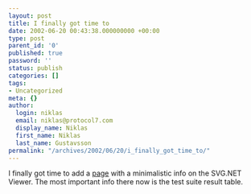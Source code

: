```yaml
---
layout: post
title: I finally got time to
date: 2002-06-20 00:43:38.000000000 +00:00
type: post
parent_id: '0'
published: true
password: ''
status: publish
categories: []
tags:
- Uncategorized
meta: {}
author:
  login: niklas
  email: niklas@protocol7.com
  display_name: Niklas
  first_name: Niklas
  last_name: Gustavsson
permalink: "/archives/2002/06/20/i_finally_got_time_to/"
---
```

I finally got time to add a [page](http://www.protocol7.com/svg.net/default.asp) with a minimalistic info on the SVG.NET Viewer. The most important info there now is the test suite result table.

